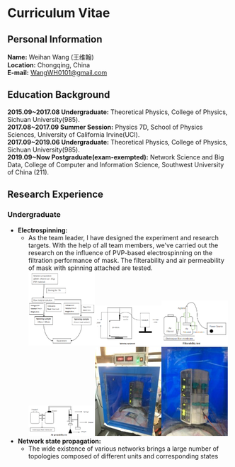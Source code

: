 # Curriculum Vitae
## Personal Information
**Name:** Weihan Wang (王维翰)<br>
**Location:** Chongqing, China<br>
**E-mail:** WangWH0101@gmail.com
## Education Background
**2015.09~2017.08 Undergraduate:** Theoretical Physics, College of Physics, Sichuan University(985).<br>
**2017.08~2017.09 Summer Session:** Physics 7D, School of Physics Sciences, University of California Irvine(UCI).<br>
**2017.09~2019.06 Undergraduate:** Theoretical Physics, College of Physics, Sichuan University(985).<br>
**2019.09~Now        Postgraduate(exam-exempted):** Network Science and Big Data, College of Computer and Information Science, Southwest University of China (211).
## Research Experience
### Undergraduate
- **Electrospinning:**
	- As the team leader, I have designed the experiment and research targets. With the help of all team members, we've carried out the research on the influence of PVP-based electrospinning on the filtration performance of mask. The filterability and air permeability of mask with spinning attached are tested.<br>
<img src="/Pics/FlowChart.png" width="150"/><img src="/Pics/SpinEquip.png" width="150"/><img src="/Pics/FiltTST.png" width="150"/><img src="/Pics/PermTST.png" width="150"><img src="/Pics/IMG_0124-min.jpeg" width="150"/><img src="/Pics/IMG_0130-min.jpeg" width="150"/><br>
- **Network state propagation:**
	- The wide existence of various networks brings a large number of topologies composed of different units and corresponding states
